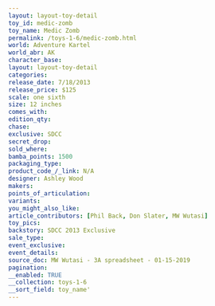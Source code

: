 ```yaml
---
layout: layout-toy-detail 
toy_id: medic-zomb
toy_name: Medic Zomb
permalink: /toys-1-6/medic-zomb.html
world: Adventure Kartel
world_abr: AK
character_base: 
layout: layout-toy-detail
categories: 
release_date: 7/18/2013
release_price: $125 
scale: one sixth
size: 12 inches
comes_with: 
edition_qty: 
chase: 
exclusive: SDCC
secret_drop: 
sold_where: 
bamba_points: 1500
packaging_type: 
product_code_/_link: N/A
designer: Ashley Wood
makers: 
points_of_articulation: 
variants: 
you_might_also_like: 
article_contributors: [Phil Back, Don Slater, MW Wutasi]
toy_pics: 
backstory: SDCC 2013 Exclusive
sale_type: 
event_exclusive: 
event_details: 
source_doc: MW Wutasi - 3A spreadsheet - 01-15-2019
pagination: 
__enabled: TRUE
__collection: toys-1-6
__sort_field: toy_name'
---
```

